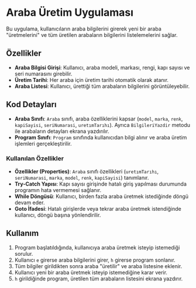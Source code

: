 # Araba Üretim Uygulaması

Bu uygulama, kullanıcıların araba bilgilerini girerek yeni bir araba "üretmelerini" ve tüm üretilen arabaların bilgilerini listelemelerini sağlar.

## Özellikler

- **Araba Bilgisi Girişi**: Kullanıcı, araba modeli, markası, rengi, kapı sayısı ve seri numarasını girebilir.
- **Üretim Tarihi**: Her araba için üretim tarihi otomatik olarak atanır.
- **Araba Listesi**: Kullanıcı, ürettiği tüm arabaların bilgilerini görüntüleyebilir.

## Kod Detayları

- **Araba Sınıfı**: `Araba` sınıfı, araba özelliklerini kapsar (`model`, `marka`, `renk`, `kapiSayisi`, `seriNumarasi`, `uretımTarıhı`). Ayrıca `BilgileriYazdir` metodu ile arabaların detayları ekrana yazdırılır.
- **Program Sınıfı**: `Program` sınıfında kullanıcıdan bilgi alınır ve araba üretim işlemleri gerçekleştirilir.

### Kullanılan Özellikler

- **Özellikler (Properties)**: `Araba` sınıfı özellikleri (`uretımTarıhı`, `seriNumarasi`, `marka`, `model`, `renk`, `kapiSayisi`) tanımlanır.
- **Try-Catch Yapısı**: Kapı sayısı girişinde hatalı giriş yapılması durumunda programın hata vermemesi sağlanır.
- **While Döngüsü**: Kullanıcı, birden fazla araba üretmek istediğinde döngü devam eder.
- **Goto İfadesi**: Hatalı girişlerde veya tekrar araba üretmek istendiğinde kullanıcı, döngü başına yönlendirilir.

## Kullanım

1. Program başlatıldığında, kullanıcıya araba üretmek isteyip istemediği sorulur.
2. Kullanıcı `e` girerse araba bilgilerini girer, `h` girerse program sonlanır.
3. Tüm bilgiler girildikten sonra araba "üretilir" ve araba listesine eklenir.
4. Kullanıcı yeni bir araba üretmek isteyip istemediğine karar verir.
5. `h` girildiğinde program, üretilen tüm arabaların listesini ekrana yazdırır.


